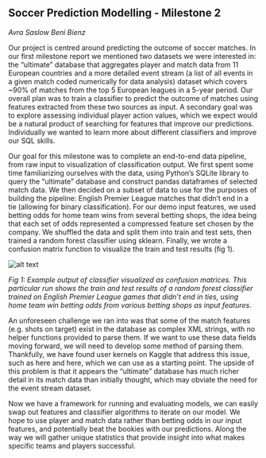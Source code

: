 ## Soccer Prediction Modelling - Milestone 2 ##
*Avra Saslow
Beni Bienz*

Our project is centred around predicting the outcome of soccer matches. In our first milestone report we mentioned two datasets we were interested in: the “ultimate” database that aggregates player and match data from 11 European countries and a more detailed event stream (a list of all events in a given match coded numerically for data analysis) dataset which covers ~90% of matches from the top 5 European leagues in a 5-year period. Our overall plan was to train a classifier to predict the outcome of matches using features extracted from these two sources as input. A secondary goal was to explore assessing individual player action values, which we expect would be a natural product of searching for features that improve our predictions. Individually we wanted to learn more about different classifiers and improve our SQL skills.

Our goal for this milestone was to complete an end-to-end data pipeline, from raw input to visualization of classification output. We first spent some time familiarizing ourselves with the data, using Python’s SQLite library to query the “ultimate” database and construct pandas dataframes of selected match data. We then decided on a subset of data to use for the purposes of building the pipeline: English Premier League matches that didn’t end in a tie (allowing for binary classification). For our demo input features, we used betting odds for home team wins from several betting shops, the idea being that each set of odds represented a compressed feature set chosen by the company. We shuffled the data and split them into train and test sets, then trained a random forest classifier using sklearn. Finally, we wrote a confusion matrix function to visualize the train and test results (fig 1).


![alt text](confusionMatrix.png "Title")

*Fig 1: Example output of classifier visualized as confusion matrices. This particular run shows the train and test results of a random forest classifier trained on English Premier League games that didn’t end in ties, using home team win betting odds from various betting shops as input features.*


An unforeseen challenge we ran into was that some of the match features (e.g. shots on target) exist in the database as complex XML strings, with no helper functions provided to parse them. If we want to use these data fields moving forward, we will need to develop some method of parsing them. Thankfully, we have found user kernels on Kaggle that address this issue, such as here and here, which we can use as a starting point. The upside of this problem is that it appears the “ultimate” database has much richer detail in its match data than initially thought, which may obviate the need for the event stream dataset.

Now we have a framework for running and evaluating models, we can easily swap out features and classifier algorithms to iterate on our model. We hope to use player and match data rather than betting odds in our input features, and potentially beat the bookies with our predictions. Along the way we will gather unique statistics that provide insight into what makes specific teams and players successful. 
